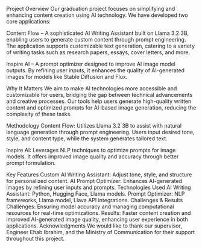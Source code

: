 Project Overview
Our graduation project focuses on simplifying and enhancing content creation using AI technology. We have developed two core applications:

Content Flow – A sophisticated AI Writing Assistant built on Llama 3.2 3B, enabling users to generate custom content through prompt engineering. The application supports customizable text generation, catering to a variety of writing tasks such as research papers, essays, cover letters, and more.

Inspire AI – A prompt optimizer designed to improve AI image model outputs. By refining user inputs, it enhances the quality of AI-generated images for models like Stable Diffusion and Flux.

Why It Matters
We aim to make AI technologies more accessible and customizable for users, bridging the gap between technical advancements and creative processes. Our tools help users generate high-quality written content and optimized prompts for AI-based image generation, reducing the complexity of these tasks.

Methodology
Content Flow: Utilizes Llama 3.2 3B to assist with natural language generation through prompt engineering. Users input desired tone, style, and content type, while the system generates tailored text.

Inspire AI: Leverages NLP techniques to optimize prompts for image models. It offers improved image quality and accuracy through better prompt formulation.

Key Features
Custom AI Writing Assistant: Adjust tone, style, and structure for personalized content.
AI Prompt Optimizer: Enhances AI-generated images by refining user inputs and prompts.
Technologies Used
AI Writing Assistant: Python, Hugging Face, Llama models.
Prompt Optimizer: NLP frameworks, Llama model, Llava API integrations.
Challenges & Results
Challenges: Ensuring model accuracy and managing computational resources for real-time optimizations.
Results: Faster content creation and improved AI-generated image quality, enhancing user experience in both applications.
Acknowledgments
We would like to thank our supervisor, Engineer Ehab Ibrahim, and the Ministry of Communication for their support throughout this project.